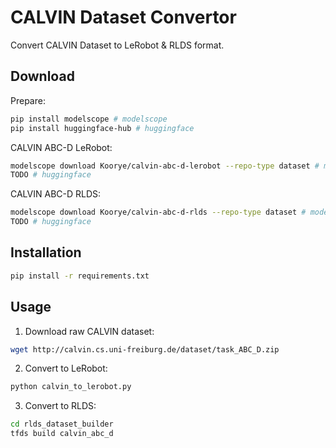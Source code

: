 # CALVIN Dataset Convertor

Convert CALVIN Dataset to LeRobot & RLDS format.

## Download

Prepare:
```bash
pip install modelscope # modelscope
pip install huggingface-hub # huggingface
```

CALVIN ABC-D LeRobot:
```bash
modelscope download Koorye/calvin-abc-d-lerobot --repo-type dataset # modelscope
TODO # huggingface
```

CALVIN ABC-D RLDS:
```bash
modelscope download Koorye/calvin-abc-d-rlds --repo-type dataset # modelscope
TODO # huggingface
```

## Installation

```bash
pip install -r requirements.txt
```

## Usage

1. Download raw CALVIN dataset:
```bash
wget http://calvin.cs.uni-freiburg.de/dataset/task_ABC_D.zip
```

2. Convert to LeRobot:
```bash
python calvin_to_lerobot.py
```

3. Convert to RLDS:
```bash
cd rlds_dataset_builder
tfds build calvin_abc_d
```